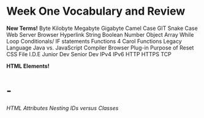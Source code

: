 # Week One Vocabulary and Review
**New Terms!**
Byte
Kilobyte
Megabyte
Gigabyte
Camel Case
GIT
Snake Case
Web Server
Browser
Hyperlink
String
Boolean
Number
Object
Array
While Loop
Conditionals/ IF statements
Functions
4 Carol Functions
Legacy Language
Java vs. JavaScript
Compiler
Browser Plug-in
Purpose of Reset CSS File
I.D.E
Junior Dev
Senior Dev
IPv4
IPv6
HTTP
HTTPS
TCP

**HTML Elements!**
<Head>
<Body>
<P> 
<H1> - <H6>
<A>
<Link>
<Span>
HTML Attributes
Nesting
IDs versus Classes


